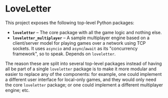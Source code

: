 # LoveLetter


This project exposes the following top-level Python packages:

- **`loveletter`** – 
  The core package with all the game logic and nothing else.
- **`loveletter_multiplayer`** –
  A sample multiplayer engine based on a client/server model for playing games over a
  network using TCP sockets.
  It uses `asyncio` and `async`/`await` as its "concurrency framework", so to speak.
  Depends on `loveletter`.

The reason these are split into several top-level packages instead of having all be part
of a single `loveletter` package is to make it more modular and easier to replace any 
of the components:
for example, one could implement a different user interface for local-only games, and
they would only need the core `loveletter` package; 
or one could implement a different multiplayer engine;
etc.
